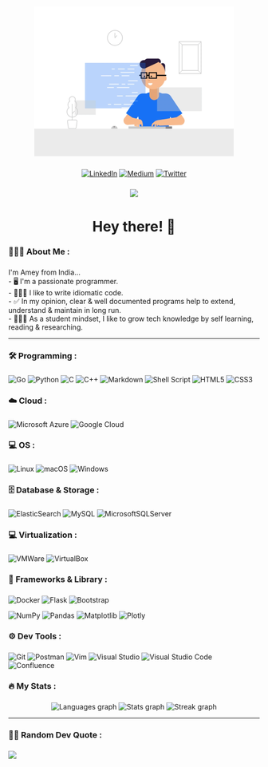 
<div align="center">
  <img height="300" src="./coding_1.gif" />
</div>

###

<div align="center">

  [![LinkedIn](https://img.shields.io/badge/LinkedIn-002FFF?style=for-the-badge&logo=linkedin&logoColor=white)](https://linkedin.com/in/apchavan)
  [![Medium](https://img.shields.io/badge/Medium-12100E?style=for-the-badge&logo=medium&logoColor=white)](https://apchavan.medium.com)
  [![Twitter](https://img.shields.io/badge/Twitter-00AFFF?style=for-the-badge&logo=Twitter&logoColor=white)](https://twitter.com/apchavan) 

</div>

###

<div align="center">

  <img src="https://profile-counter.glitch.me/apchavan/count.svg?" />

</div>

###

<h1 align="center">Hey there! 👋</h1>

###

<h3 align="left">👨🏻‍💻 About Me :</h3>

###

<p align="left">I'm Amey from India...
  <br>- 🖥️ I'm a passionate programmer.
  <br>- 👨🏻‍💻 I like to write idiomatic code.
  <br>- ✅ In my opinion, clear & well documented programs help to extend, understand & maintain in long run.
  <br>- 👨🏻‍🎓 As a student mindset, I like to grow tech knowledge by self learning, reading & researching.

</p>

<hr />

###

<h3 align="left">🛠 Programming :</h3>

###

<div align="left">

  ![Go](https://img.shields.io/badge/Go-00BFFF?style=for-the-badge&logo=go&logoColor=white)
  ![Python](https://img.shields.io/badge/Python-FFD43B?style=for-the-badge&logo=python&logoColor=blue)
  ![C](https://img.shields.io/badge/C-00A8FF?style=for-the-badge&logo=c&logoColor=white)
  ![C++](https://img.shields.io/badge/C++-FF0000?style=for-the-badge&logo=c%2B%2B&logoColor=white)
  ![Markdown](https://img.shields.io/badge/Markdown-000000?style=for-the-badge&logo=markdown&logoColor=white)
  ![Shell Script](https://img.shields.io/badge/Shell_script-000000?style=for-the-badge&logo=gnu-bash&logoColor=white)
  ![HTML5](https://img.shields.io/badge/html5-FF8500?style=for-the-badge&logo=html5&logoColor=white)
  ![CSS3](https://img.shields.io/badge/css3-2050FF?style=for-the-badge&logo=css3&logoColor=white)

</div>

###

<h3 align="left">☁️ Cloud :</h3>

###

<div align="left">

  ![Microsoft Azure](https://img.shields.io/badge/Azure-2050FF?style=for-the-badge&logo=microsoftazure&logoColor=white)
  ![Google Cloud](https://img.shields.io/badge/Google%20Cloud-FF5500?style=for-the-badge&logo=google-cloud&logoColor=white)

</div>

###

<h3 align="left">💻 OS :</h3>

###

<div align="left">

  ![Linux](https://img.shields.io/badge/Linux-FCC624?style=for-the-badge&logo=linux&logoColor=black)
  ![macOS](https://img.shields.io/badge/mac%20OS-000000?style=for-the-badge&logo=macos&logoColor=F0F0F0)
  ![Windows](https://img.shields.io/badge/Windows-0078D6?style=for-the-badge&logo=windows&logoColor=white)

</div>

###

<h3 align="left">🗄️ Database & Storage :</h3>

###

<div align="left">

  ![ElasticSearch](https://img.shields.io/badge/-ElasticSearch-005571?style=for-the-badge&logo=elasticsearch)
  ![MySQL](https://img.shields.io/badge/MySQL-FF6C37?style=for-the-badge&logo=mysql&logoColor=white)
  ![MicrosoftSQLServer](https://img.shields.io/badge/Microsoft%20SQL%20Sever-0040FF?style=for-the-badge&logo=microsoft%20sql%20server&logoColor=white)

</div>

###

<h3 align="left">💻 Virtualization :</h3>

###

<div align="left">

  ![VMWare](https://img.shields.io/badge/VMware-231f20?style=for-the-badge&logo=VMware&logoColor=white)
  ![VirtualBox](https://img.shields.io/badge/VirtualBox-21416b?style=for-the-badge&logo=VirtualBox&logoColor=white)

</div>

###

<h3 align="left">🚀 Frameworks & Library :</h3>

###

<div align="left">

  ![Docker](https://img.shields.io/badge/docker-00C0FF?style=for-the-badge&logo=docker&logoColor=white)
  ![Flask](https://img.shields.io/badge/Flask-000000?style=for-the-badge&logo=flask&logoColor=white)
  ![Bootstrap](https://img.shields.io/badge/Bootstrap-BF00FF?style=for-the-badge&logo=bootstrap&logoColor=white)
  
  ![NumPy](https://img.shields.io/badge/NumPy-2080FF?style=for-the-badge&logo=numpy&logoColor=white)
  ![Pandas](https://img.shields.io/badge/Pandas-8040FF?style=for-the-badge&logo=pandas&logoColor=white)
  ![Matplotlib](https://img.shields.io/badge/Matplotlib-2080FF?style=for-the-badge&logo=Matplotlib&logoColor=white)
  ![Plotly](https://img.shields.io/badge/Plotly-F74F75?style=for-the-badge&logo=plotly&logoColor=white)

</div>

###

<h3 align="left">⚙️ Dev Tools :</h3>

###

<div>

  ![Git](https://img.shields.io/badge/Git-FF5500?style=for-the-badge&logo=git&logoColor=white)
  ![Postman](https://img.shields.io/badge/Postman-FF6C37?style=for-the-badge&logo=postman&logoColor=white)
  ![Vim](https://img.shields.io/badge/VIM-008F00?&style=for-the-badge&logo=vim&logoColor=white)
  ![Visual Studio](https://img.shields.io/badge/Visual%20Studio-8F00FF?style=for-the-badge&logo=visual-studio&logoColor=white)
  ![Visual Studio Code](https://img.shields.io/badge/Visual%20Studio%20Code-0080FF?style=for-the-badge&logo=visual-studio-code&logoColor=white)
  ![Confluence](https://img.shields.io/badge/Confluence-000FFF?style=for-the-badge&logo=confluence&logoColor=white)

</div>

###

<h3 align="left">🔥 My Stats :</h3>

###

<div align="center">

  <img src="https://github-readme-stats.vercel.app/api/top-langs?username=apchavan&locale=en&hide_title=true&layout=compact&card_width=320&langs_count=15&theme=monokai&hide_border=true&order=2&custom_title=Programming" height="200" alt="Languages graph" />
  <img src="https://github-readme-stats.vercel.app/api?username=apchavan&hide_title=true&hide_rank=true&show_icons=true&include_all_commits=true&count_private=true&disable_animations=false&theme=monokai&locale=en&hide_border=true&order=1" height="250" alt="Stats graph" />
  <img src="https://streak-stats.demolab.com?user=apchavan&locale=en&mode=weekly&theme=monokai&hide_border=true&border_radius=5&order=3" height="220" alt="Streak graph" />

</div>

<hr />

###

<h3 align="left">✍🏻 Random Dev Quote :</h3>

###

![](https://quotes-github-readme.vercel.app/api?type=vetical&theme=monokai)

###

<!--
<h3 align="left">🏆 GitHub Trophies :</h3>

![](https://github-profile-trophy.vercel.app/?username=apchavan&theme=monokai&no-frame=true&no-bg=false&margin-w=4)

###

<h3 align="left">🐦 Latest Tweet :</h3>

[![](https://gtce.itsvg.in/api?username=apchavan&theme=monokai)](https://github.com/VishwaGauravIn/github-twitter-card-embed)

###
-->
